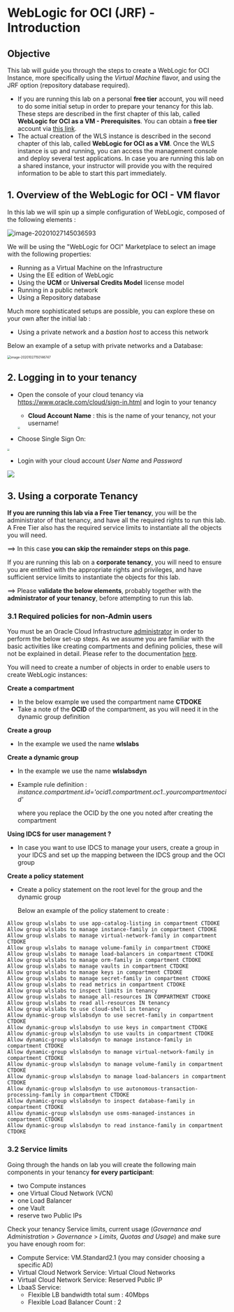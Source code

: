 # WebLogic for OCI (JRF) - Introduction



## Objective

This lab will guide you through the steps to create a WebLogic for OCI Instance, more specifically using the *Virtual Machine* flavor, and using the JRF option (repository database required).

- If you are running this lab on a personal **free tier** account, you will need to do some initial setup in order to prepare your tenancy for this lab.  These steps are described in the first chapter of this lab, called **WebLogic for OCI as a VM - Prerequisites**.  You can obtain a **free tier** account via [this link](https://signup.oraclecloud.com/).
- The actual creation of the WLS instance is described in the second chapter of this lab, called **WebLogic for OCI as a VM**.  Once the WLS instance is up and running, you can access the management console and deploy several test applications.  In case you are running this lab on a shared instance, your instructor will provide you with the required information to be able to start this part immediately.



## 1. Overview of the WebLogic for OCI - VM flavor

In this lab we will spin up a simple configuration of WebLogic, composed of the following elements : 

<img src="images/image040.png" alt="image-20201027145036593" />

We will be using the "WebLogic for OCI" Marketplace to select an image with the following properties:

- Running as a Virtual Machine on the Infrastructure
- Using the EE edition of WebLogic
- Using the **UCM** or **Universal Credits Model** license model
- Running in a public network
- Using a Repository database

Much more sophisticated setups are possible, you can explore these on your own after the initial lab :

- Using a private network and a *bastion host* to access this network

Below an example of a setup with private networks and a Database:

 <img src="images/image050.png" alt="image-20201027150146747" style="zoom:50%;" />



## 2. Logging in to your tenancy



- Open the console of your cloud tenancy via https://www.oracle.com/cloud/sign-in.html and login to your tenancy

  - **Cloud Account Name** : this is the name of your tenancy, not your username!
  
  <img src="images/image010.png" style="zoom:33%;" />



- Choose Single Sign On:

<img src="images/image020.png" style="zoom:33%;" />



- Login with your cloud account *User Name* and *Password* 

![](images/image030.png)





## 3. Using a corporate Tenancy

**If you are running this lab via a Free Tier tenancy**, you will be the administrator of that tenancy, and have all the required rights to run this lab.  A Free Tier also has the required service limits to instantiate all the objects you will need.

==> In this case **you can skip the remainder steps on this page**.



If you are running this lab on a **corporate tenancy**, you will need to ensure you are entitled with the appropriate rights and privileges, and have sufficient service limits to instantiate the objects for this lab.

==> Please **validate the below elements**, probably together with the **administrator of your tenancy**, before attempting to run this lab.



### 3.1 Required policies for non-Admin users

You must be an Oracle Cloud Infrastructure <u>administrator</u> in order to perform the below set-up steps.  As we assume you are familiar with the basic activities like creating compartments and defining policies, these will not be explained in detail.  Please refer to the documentation [here](https://docs.oracle.com/en/cloud/paas/weblogic-cloud/user/you-begin-oracle-weblogic-cloud.html#GUID-C4EC8702-CB1E-4B6D-BC50-CC008F3B5247).

You will need to create a number of objects in order to enable users to create WebLogic instances:

**Create a compartment**

- In the below example we used the compartment name **CTDOKE**
- Take a note of the **OCID** of the compartment, as you will need it in the dynamic group definition

**Create a group**

- In the example we used the name **wlslabs**

**Create a dynamic group**

- In the example we use the name **wlslabsdyn**
- Example rule definition :
  *instance.compartment.id='ocid1.compartment.oc1..yourcompartmentocid'*
  
  where you replace the OCID by the one you noted after creating the compartment

**Using IDCS for user management ?**

- In case you want to use IDCS to manage your users, create a group in your IDCS and set up the mapping between the IDCS group and the OCI group

**Create a policy statement**

- Create a policy statement on the root level for the group and the dynamic group

  Below an example of the policy statement to create :

```
Allow group wlslabs to use app-catalog-listing in compartment CTDOKE
Allow group wlslabs to manage instance-family in compartment CTDOKE
Allow group wlslabs to manage virtual-network-family in compartment CTDOKE
Allow group wlslabs to manage volume-family in compartment CTDOKE
Allow group wlslabs to manage load-balancers in compartment CTDOKE
Allow group wlslabs to manage orm-family in compartment CTDOKE
Allow group wlslabs to manage vaults in compartment CTDOKE
Allow group wlslabs to manage keys in compartment CTDOKE
Allow group wlslabs to manage secret-family in compartment CTDOKE
Allow group wlslabs to read metrics in compartment CTDOKE
Allow group wlslabs to inspect limits in tenancy
Allow group wlslabs to manage all-resources IN COMPARTMENT CTDOKE
Allow group wlslabs to read all-resources IN tenancy
Allow group wlslabs to use cloud-shell in tenancy
Allow dynamic-group wlslabsdyn to use secret-family in compartment CTDOKE
Allow dynamic-group wlslabsdyn to use keys in compartment CTDOKE
Allow dynamic-group wlslabsdyn to use vaults in compartment CTDOKE
Allow dynamic-group wlslabsdyn to manage instance-family in compartment CTDOKE
Allow dynamic-group wlslabsdyn to manage virtual-network-family in compartment CTDOKE
Allow dynamic-group wlslabsdyn to manage volume-family in compartment CTDOKE
Allow dynamic-group wlslabsdyn to manage load-balancers in compartment CTDOKE
Allow dynamic-group wlslabsdyn to use autonomous-transaction-processing-family in compartment CTDOKE
Allow dynamic-group wlslabsdyn to inspect database-family in compartment CTDOKE
Allow dynamic-group wlslabsdyn use osms-managed-instances in compartment CTDOKE
Allow dynamic-group wlslabsdyn to read instance-family in compartment CTDOKE
```



### 3.2 Service limits

Going through the hands on lab you will create the following main components in your tenancy **for every participant**:

- two Compute instances
- one Virtual Cloud Network (VCN)
- one Load Balancer
- one Vault
- reserve two Public IPs

Check your tenancy Service limits, current usage (*Governance and Administration* > *Governance* > *Limits, Quotas and Usage*) and make sure you have enough room for: 

- Compute Service: VM.Standard2.1 (you may consider choosing a specific AD)
- Virtual Cloud Network Service: Virtual Cloud Networks
- Virtual Cloud Network Service: Reserved Public IP
- LbaaS Service: 
  - Flexible LB bandwidth total sum : 40Mbps 
  - Flexible Load Balancer Count : 2

